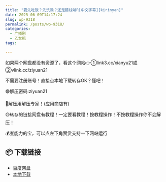 ```yaml
---
title: "要先吃饭？先洗澡？还是膝枕哺R[中文字幕][kirinyan]"
date: 2025-06-09T14:17:24
slug: wp-9318
permalink: /posts/wp-9318/
categories:
  - 广播剧
  - 乙女抓
tags:

---
```


如果两个网盘都没有资源了，看这个网站👉①link3.cc/xianyu21或②vlink.cc/ziyuan21

不需要注册账号！直接点本地下载转存OK？懂吧！

🟢解压密码:ziyuan21

🔵解压用解压专家！(应用商店有)

🟡转存的链接网盘有教程！一定要看教程！按教程操作！不按教程操作你不会解压！

💰🈶能力的宝，可以点左下角赞赏支持一下网站运行

## 📦 下载链接
- [百度网盘](https://blziyuan21.com/pay-download/9318?key=ccf5575cb1&down_id=0)
- [本地下载](https://blziyuan21.com/pay-download/9318?key=ccf5575cb1&down_id=1)

